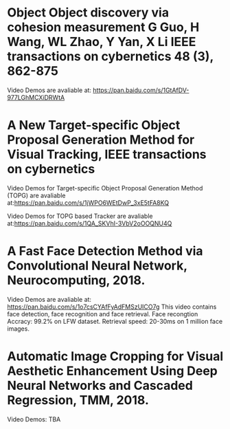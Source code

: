 # Object Object discovery via cohesion measurement G Guo, H Wang, WL Zhao, Y Yan, X Li IEEE transactions on cybernetics 48 (3), 862-875

Video Demos are avaliable at: https://pan.baidu.com/s/1GtAfDV-977LGhMCXiDRWtA   


# A New Target-specific Object Proposal Generation Method for Visual Tracking, IEEE transactions on cybernetics

Video Demos for Target-specific Object Proposal Generation Method (TOPG) are avaliable at:https://pan.baidu.com/s/1jWPO6WEtDwP_3xE5tFA8KQ

Video Demos for TOPG based Tracker are avaliable at:https://pan.baidu.com/s/1QA_SKVhI-3VbV2oOOQNU4Q


# A Fast Face Detection Method via Convolutional Neural Network, Neurocomputing, 2018.
Video Demos are avaliable at: https://pan.baidu.com/s/1o7csCYAfFyAdFMSzUICO7g
This video contains face detection, face recognition and face retrieval.   Face recongtion Accracy: 99.2% on LFW dataset. Retrieval speed: 20-30ms on  1 million face images.


# Automatic Image Cropping for Visual Aesthetic Enhancement Using Deep Neural Networks and Cascaded Regression, TMM, 2018.
Video Demos: TBA
